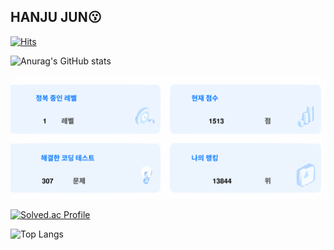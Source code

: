 ## HANJU JUN😗

[![Hits](https://hits.seeyoufarm.com/api/count/incr/badge.svg?url=https%3A%2F%2Fgithub.com%2Fhanjucoding%2F&count_bg=%23FF0000&title_bg=%23000000&icon=java.svg&icon_color=%23FF0000&title=try-catch&edge_flat=false)](https://hits.seeyoufarm.com)  
  
 
![Anurag's GitHub stats](https://github-readme-stats.vercel.app/api?username=hanjucoding&show_icons=true&theme=radical)  
  
![Programmers Badge](https://raw.githubusercontent.com/hanjucoding/Programmers_Badge_Generator/main/result/result.svg)  
  
[![Solved.ac Profile](http://mazassumnida.wtf/api/v2/generate_badge?boj=tnytanic)](https://solved.ac/tnytanic/)  
  
![Top Langs](https://github-readme-stats.vercel.app/api/top-langs/?username=anuraghazra&layout=compact)  
 
